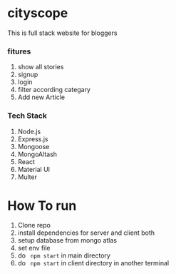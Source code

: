 # cityscope
This is full stack website for bloggers 

### fitures
1) show all stories
2) signup
3) login
4) filter according categary
5) Add new Article

### Tech Stack
1) Node.js
2) Express.js
3) Mongoose
4) MongoAltash
5) React
6) Material UI
7) Multer

# How To run

1) Clone repo
2) install dependencies for server and client both
3) setup database from mongo atlas
4) set env file
5) do ``` npm start``` in main directory 
6) do ``` npm start``` in client directory in another terminal
